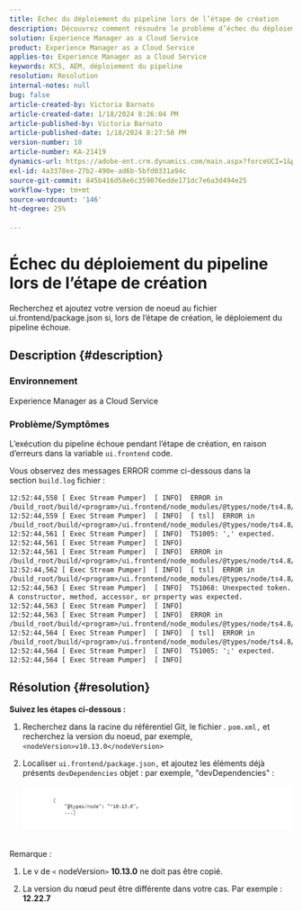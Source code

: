 ```yaml
---
title: Échec du déploiement du pipeline lors de l’étape de création
description: Découvrez comment résoudre le problème d’échec du déploiement du pipeline à l’étape de création.
solution: Experience Manager as a Cloud Service
product: Experience Manager as a Cloud Service
applies-to: Experience Manager as a Cloud Service
keywords: KCS, AEM, déploiement du pipeline
resolution: Resolution
internal-notes: null
bug: false
article-created-by: Victoria Barnato
article-created-date: 1/18/2024 8:26:04 PM
article-published-by: Victoria Barnato
article-published-date: 1/18/2024 8:27:50 PM
version-number: 10
article-number: KA-21419
dynamics-url: https://adobe-ent.crm.dynamics.com/main.aspx?forceUCI=1&pagetype=entityrecord&etn=knowledgearticle&id=15fe1acb-3fb6-ee11-a569-6045bd006b25
exl-id: 4a3378ee-27b2-490e-ad6b-5bfd0331a94c
source-git-commit: 845b416d58e6c359076edde171dc7e6a3d494e25
workflow-type: tm+mt
source-wordcount: '146'
ht-degree: 25%

---
```


# Échec du déploiement du pipeline lors de l’étape de création


Recherchez et ajoutez votre version de noeud au fichier ui.frontend/package.json si, lors de l’étape de création, le déploiement du pipeline échoue.

## Description {#description}


### <b>Environnement</b>

Experience Manager as a Cloud Service



### <b>Problème/Symptômes</b>

L’exécution du pipeline échoue pendant l’étape de création, en raison d’erreurs dans la variable `ui.frontend` code.

Vous observez des messages ERROR comme ci-dessous dans la section `build.log` fichier :




```
12:52:44,558 [ Exec Stream Pumper]  [ INFO]  ERROR in /build_root/build/<program>/ui.frontend/node_modules/@types/node/ts4.8/util.d.ts
12:52:44,559 [ Exec Stream Pumper]  [ INFO]  [ tsl]  ERROR in /build_root/build/<program>/ui.frontend/node_modules/@types/node/ts4.8/util.d.ts(1485,42)
12:52:44,561 [ Exec Stream Pumper]  [ INFO]  TS1005: ',' expected.
12:52:44,561 [ Exec Stream Pumper]  [ INFO] 
12:52:44,561 [ Exec Stream Pumper]  [ INFO]  ERROR in /build_root/build/<program>/ui.frontend/node_modules/@types/node/ts4.8/util.d.ts
12:52:44,562 [ Exec Stream Pumper]  [ INFO]  [ tsl]  ERROR in /build_root/build/<program>/ui.frontend/node_modules/@types/node/ts4.8/util.d.ts(1485,44)
12:52:44,563 [ Exec Stream Pumper]  [ INFO]  TS1068: Unexpected token. A constructor, method, accessor, or property was expected.
12:52:44,563 [ Exec Stream Pumper]  [ INFO] 
12:52:44,563 [ Exec Stream Pumper]  [ INFO]  ERROR in /build_root/build/<program>/ui.frontend/node_modules/@types/node/ts4.8/util.d.ts
12:52:44,564 [ Exec Stream Pumper]  [ INFO]  [ tsl]  ERROR in /build_root/build/<program>/ui.frontend/node_modules/@types/node/ts4.8/util.d.ts(1485,57)
12:52:44,564 [ Exec Stream Pumper]  [ INFO]  TS1005: ';' expected.
12:52:44,564 [ Exec Stream Pumper]  [ INFO]
```



## Résolution {#resolution}

<b>Suivez les étapes ci-dessous :</b>
1. Recherchez dans la racine du référentiel Git, le fichier . `pom.xml,` et recherchez la version du noeud, par exemple, `<nodeVersion>v10.13.0</nodeVersion>`


2. Localiser `ui.frontend/package.json,` et ajoutez les éléments déjà présents `devDependencies` objet : par exemple, &quot;devDependencies&quot; :

   ![](assets/007186ff-51eb-ed11-a7c6-6045bd006e5a.png)



<br>Remarque :<br>


1. Le v de `<` nodeVersion`>` <b>10.13.0</b> ne doit pas être copié.


2. La version du nœud peut être différente dans votre cas. Par exemple : <b>12.22.7</b>
